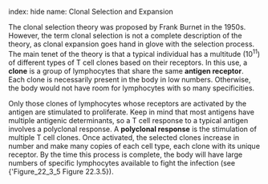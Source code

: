 index: hide
name: Clonal Selection and Expansion

The clonal selection theory was proposed by Frank Burnet in the 1950s. However, the term clonal selection is not a complete description of the theory, as clonal expansion goes hand in glove with the selection process. The main tenet of the theory is that a typical individual has a multitude (10<sup>11</sup>) of different types of T cell clones based on their receptors. In this use, a  **clone** is a group of lymphocytes that share the same  **antigen receptor**. Each clone is necessarily present in the body in low numbers. Otherwise, the body would not have room for lymphocytes with so many specificities.

Only those clones of lymphocytes whose receptors are activated by the antigen are stimulated to proliferate. Keep in mind that most antigens have multiple antigenic determinants, so a T cell response to a typical antigen involves a polyclonal response. A  **polyclonal response** is the stimulation of multiple T cell clones. Once activated, the selected clones increase in number and make many copies of each cell type, each clone with its unique receptor. By the time this process is complete, the body will have large numbers of specific lymphocytes available to fight the infection (see {'Figure_22_3_5 Figure 22.3.5}).
